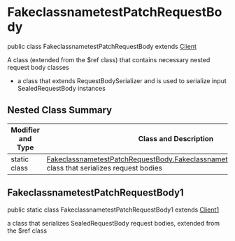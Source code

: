 # FakeclassnametestPatchRequestBody

public class FakeclassnametestPatchRequestBody extends [Client](../../../components/requestbodies/Client.md)

A class (extended from the $ref class) that contains necessary nested request body classes
- a class that extends RequestBodySerializer and is used to serialize input SealedRequestBody instances

## Nested Class Summary
| Modifier and Type | Class and Description |
| ----------------- | --------------------- |
| static class | [FakeclassnametestPatchRequestBody.FakeclassnametestPatchRequestBody1](#fakeclassnametestpatchrequestbody1)<br> class that serializes request bodies |

## FakeclassnametestPatchRequestBody1
public static class FakeclassnametestPatchRequestBody1 extends [Client1](../../../components/requestbodies/Client.md#client1)<br>

a class that serializes SealedRequestBody request bodies, extended from the $ref class

